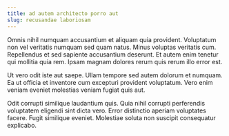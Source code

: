 ```yaml
---
title: ad autem architecto porro aut
slug: recusandae laboriosam
---
```


Omnis nihil numquam accusantium et aliquam quia provident. Voluptatum non vel veritatis numquam sed quam natus. Minus voluptas veritatis cum. Repellendus et sed sapiente accusantium deserunt. Et autem enim tenetur qui mollitia quia rem. Ipsam magnam dolores rerum quis rerum illo error est.

Ut vero odit iste aut saepe. Ullam tempore sed autem dolorum et numquam. Ea ut officia et inventore cum excepturi provident voluptatum. Vero enim veniam eveniet molestias veniam fugiat quis aut.

Odit corrupti similique laudantium quis. Quia nihil corrupti perferendis voluptatem eligendi sint dicta vero. Error distinctio aperiam voluptates facere. Fugit similique eveniet. Molestiae soluta non suscipit consequatur explicabo.
